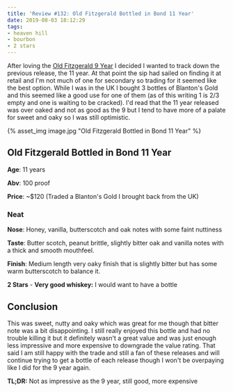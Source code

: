 ```yaml
---
title: 'Review #132: Old Fitzgerald Bottled in Bond 11 Year'
date: 2019-08-03 18:12:29
tags:
- heaven hill
- bourbon
- 2 stars
---
```


After loving the [Old Fitzgerald 9 Year](https://atxbourbon.com/2019/05/27/Review-116-Old-Fitzgerald-9-Year-Bottled-in-Bond/) I decided I wanted to track down the previous release, the 11 year. At that point the sip had sailed on finding it at retail and I'm not much of one for secondary so trading for it seemed like the best option. While I was in the UK I bought 3 bottles of Blanton's Gold and this seemed like a good use for one of them (as of this writing 1 is 2/3 empty and one is waiting to be cracked). I'd read that the 11 year released was over oaked and not as good as the 9 but I tend to have more of a palate for sweet and oaky so I was still optimistic. 

{% asset_img image.jpg "Old Fitzgerald Bottled in Bond 11 Year" %}

## Old Fitzgerald Bottled in Bond 11 Year
**Age**: 11 years

**Abv**: 100 proof

**Price**: ~$120 (Traded a Blanton's Gold I brought back from the UK)

### Neat
**Nose**: Honey, vanilla, butterscotch and oak notes with some faint nuttiness

**Taste**: Butter scotch, peanut brittle, slightly bitter oak and vanilla notes with a thick and smooth mouthfeel.

**Finish**: Medium length very oaky finish that is slightly bitter but has some warm butterscotch to balance it.

**2 Stars** - **Very good whiskey:** I would want to have a bottle


## Conclusion
This was sweet, nutty and oaky which was great for me though that bitter note was a bit disappointing. I still really enjoyed this bottle and had no trouble killing it but it definitely wasn't a great value and was just enough less impressive and more expensive to downgrade the value rating. That said I am still happy with the trade and still a fan of these releases and will continue trying to get a bottle of each release though I won't be overpaying like I did for the 9 year again.

**TL;DR:** Not as impressive as the 9 year, still good, more expensive

